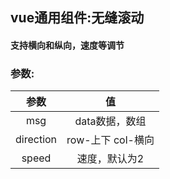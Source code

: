 ## vue通用组件:无缝滚动
#### 支持横向和纵向，速度等调节
### 参数:
|  参数   | 值  |
|  :----:  |:----: |
| msg  | data数据，数组 |
| direction  |  row-上下 col-横向 |
| speed  |  速度，默认为2 |